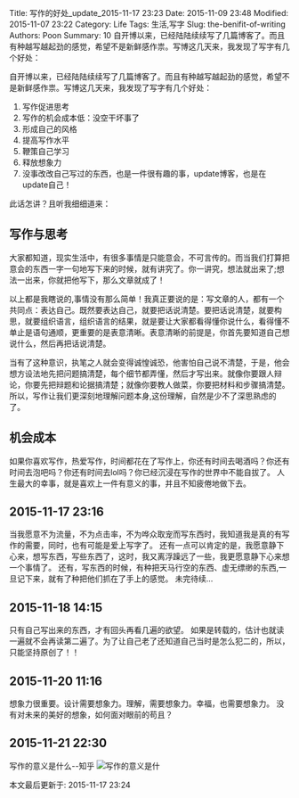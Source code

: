 Title: 写作的好处_update_2015-11-17 23:23
Date: 2015-11-09 23:48
Modified: 2015-11-07 23:22
Category: Life
Tags: 生活,写字
Slug: the-benifit-of-writing
Authors: Poon
Summary:  10 自开博以来，已经陆陆续续写了几篇博客了。而且有种越写越起劲的感觉，希望不是新鲜感作祟。写博这几天来，我发现了写字有几个好处：


自开博以来，已经陆陆续续写了几篇博客了。而且有种越写越起劲的感觉，希望不是新鲜感作祟。写博这几天来，我发现了写字有几个好处：

1. 写作促进思考
2. 写作的机会成本低：没空干坏事了
3. 形成自己的风格
4. 提高写作水平
5. 鞭策自己学习
6. 释放想象力
7. 没事改改自己写过的东西，也是一件很有趣的事，update博客，也是在update自己！

此话怎讲？且听我细细道来：

## 写作与思考
大家都知道，现实生活中，有很多事情是只能意会，不可言传的。而当我们打算把意会的东西一字一句地写下来的时候，就有讲究了。你一讲究，想法就出来了;想法一出来，你就把他写下，那么文章就成了！

以上都是我瞎说的,事情没有那么简单！我真正要说的是：写文章的人，都有一个共同点：表达自己。既然要表达自己，就要把话说清楚。要把话说清楚，就要构思，就要组织语言，组织语言的结果，就是要让大家都看得懂你说什么，看得懂不单止是语句通顺，更重要的是表意清晰。表意清晰的前提是，你首先要知道自己想说什么，然后再把话说清楚。

当有了这种意识，执笔之人就会变得诚惶诚恐，他害怕自己说不清楚，于是，他会想方设法地先把问题搞清楚，每个细节都弄懂，然后才写出来。就像你要跟人辩论，你要先把辩题和论据搞清楚；就像你要教人做菜，你要把材料和步骤搞清楚。所以，写作让我们更深刻地理解问题本身,这份理解，自然是少不了深思熟虑的了。


## 机会成本

如果你喜欢写作，热爱写作，时间都花在了写作上，你还有时间去喝酒吗？你还有时间去泡吧吗？你还有时间去lol吗？你已经沉浸在写作的世界中不能自拔了。 人生最大的幸事，就是喜欢上一件有意义的事，并且不知疲倦地做下去。


## 2015-11-17 23:16

 当我愿意不为流量，不为点击率，不为哗众取宠而写东西时，我知道我是真的有写作的需要，同时，也有可能是爱上写字了。
还有一点可以肯定的是，我愿意静下心来，想写东西，写些东西了，这时，我又离浮躁远了一些，我更愿意静下心来想一个事情了。
还有，写东西的时候，有种把天马行空的东西、虚无缥缈的东西,一旦记下来，就有了种把他们抓在了手上的感觉。
未完待续...
## 2015-11-18 14:15 
只有自己写出来的东西，才有回头再看几遍的欲望。 如果是转载的，估计也就读一遍就不会再读第二遍了。为了让自己老了还知道自己当时是怎么犯二的，所以，只能坚持原创了！！

## 2015-11-20 11:16

想象力很重要。设计需要想象力。理解，需要想象力。幸福，也需要想象力。 没有对未来的美好的想象，如何面对眼前的苟且？

## 2015-11-21 22:30
写作的意义是什么--知乎
![写作的意义是什](http://www.zhihu.com/question/19858663)


本文最后更新于: 2015-11-17 23:24
